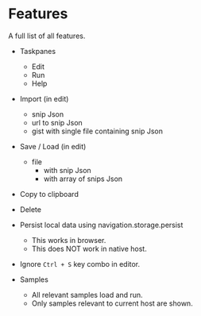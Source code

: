 # Features

A full list of all features.

- Taskpanes
    - Edit
    - Run
    - Help

- Import (in edit)
    - snip Json
    - url to snip Json
    - gist with single file containing snip Json

- Save / Load (in edit)
    - file
        - with snip Json
        - with array of snips Json

- Copy to clipboard

- Delete

- Persist local data using navigation.storage.persist
    - This works in browser.
    - This does NOT work in native host.
- Ignore `Ctrl + S` key combo in editor.

- Samples
    - All relevant samples load and run.
    - Only samples relevant to current host are shown.
